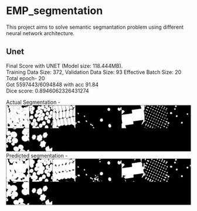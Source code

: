 # EMP_segmentation

This project aims to solve semantic segmantation problem using different neural network architecture.

## Unet

Final Score with UNET (Model size: 118.444MB).\
Training Data Size: 372, Validation Data Size: 93 Effective Batch Size: 20\
Total epoch- 20\
Got 5597443/6094848 with acc 91.84\
Dice score: 0.8946062326431274

Actual Segmentation -
![](https://github.com/OmarHexa/EMP_segmentation/blob/bilinear/predictionImages/2.png)
Predicted segmentation -
![](https://github.com/OmarHexa/EMP_segmentation/blob/bilinear/predictionImages/preds2.png)
